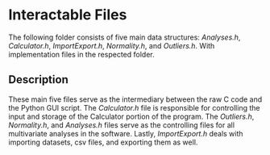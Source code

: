 # Interactable Files
The following folder consists of five main data structures: *Analyses.h*, *Calculator.h*, *ImportExport.h*, *Normality.h*, and *Outliers.h*. With implementation files in the respected folder.

## Description
These main five files serve as the intermediary between the raw C code and the Python GUI script. The *Calculator.h* file is responsible for controlling the input and storage of the Calculator portion of the program. The *Outliers.h*, *Normality.h*, and *Analyses.h* files serve as the controlling files for all multivariate analyses in the software. Lastly, *ImportExport.h* deals with importing datasets, csv files, and exporting them as well.
